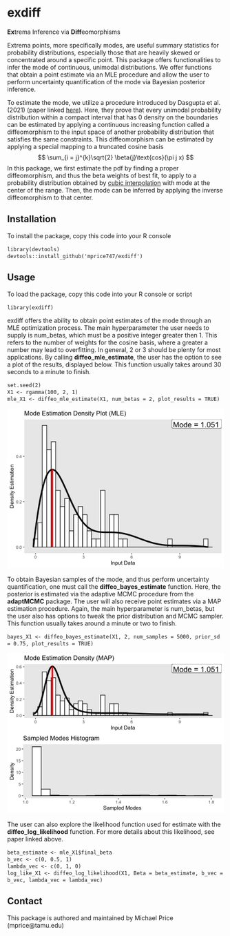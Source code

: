 # exdiff

**Ex**trema Inference via **Diff**eomorphisms

Extrema points, more specifically modes, are useful summary statistics for probability distributions, especially those that are heavily skewed or concentrated around a specific point. This package offers functionalities to infer the mode of continuous, unimodal distributions. We offer functions that obtain a point estimate via an MLE procedure and allow the user to perform uncertainty quantification of the mode via Bayesian posterior inference.

To estimate the mode, we utilize a procedure introduced by Dasgupta et al. (2021) (paper linked [here](https://www.tandfonline.com/doi/full/10.1080/00401706.2020.1867647)). Here, they prove that every unimodal probability distribution within a compact interval that has 0 density on the boundaries can be estimated by applying a continuous increasing function called a diffeomorphism to the input space of another probability distribution that satisfies the same constraints. This diffeomorphism can be estimated by applying a special mapping to a truncated cosine basis $$ \sum_{i = j}^{k}\sqrt{2} \beta{j}\text{cos}(\pi j x) $$In this package, we first estimate the pdf by finding a proper diffeomorphism, and thus the beta weights of best fit, to apply to a probability distribution obtained by [cubic interpolation](https://en.wikipedia.org/wiki/Cubic_Hermite_spline#Interpolation_on_a_single_interval) with mode at the center of the range. Then, the mode can be inferred by applying the inverse diffeomorphism to that center.

## Installation

To install the package, copy this code into your R console

```         
library(devtools)
devtools::install_github('mprice747/exdiff')
```

## Usage

To load the package, copy this code into your R console or script

```         
library(exdiff)
```

exdiff offers the ability to obtain point estimates of the mode through an MLE optimization process. The main hyperparameter the user needs to supply is num_betas, which must be a positive integer greater then 1. This refers to the number of weights for the cosine basis, where a greater a number may lead to overfitting. In general, 2 or 3 should be plenty for most applications. By calling **diffeo_mle_estimate**, the user has the option to see a plot of the results, displayed below. This function usually takes around 30 seconds to a minute to finish. 

```         
set.seed(2)
X1 <- rgamma(100, 2, 1)
mle_X1 <- diffeo_mle_estimate(X1, num_betas = 2, plot_results = TRUE)
```

![]()![](inst/images/mle_plot.png)

To obtain Bayesian samples of the mode, and thus perform uncertainty quantification, one must call the **diffeo_bayes_estimate** function. Here, the posterior is estimated via the adaptive MCMC procedure from the **adaptMCMC** package. The user will also receive point estimates via a MAP estimation procedure. Again, the main hyperparameter is num_betas, but the user also has options to tweak the prior distribution and MCMC sampler. This function usually takes around a minute or two to finish.

```         
bayes_X1 <- diffeo_bayes_estimate(X1, 2, num_samples = 5000, prior_sd = 0.75, plot_results = TRUE)
```

![](inst/images/map_plot.png)

The user can also explore the likelihood function used for estimate with the **diffeo_log_likelihood** function. For more details about this likelihood, see paper linked above.

```         
beta_estimate <- mle_X1$final_beta
b_vec <- c(0, 0.5, 1)
lambda_vec <- c(0, 1, 0)
log_like_X1 <- diffeo_log_likelihood(X1, Beta = beta_estimate, b_vec = b_vec, lambda_vec = lambda_vec)
```

## Contact

This package is authored and maintained by Michael Price (mprice\@tamu.edu)
